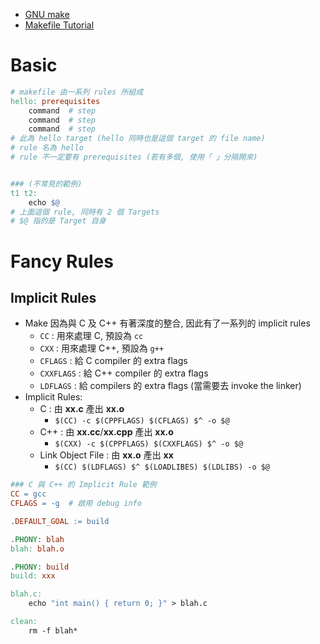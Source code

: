 - [GNU make](https://www.gnu.org/software/make/manual/html_node/index.html)
- [Makefile Tutorial](https://makefiletutorial.com/)

# Basic

```makefile
# makefile 由一系列 rules 所組成
hello: prerequisites
	command  # step
	command  # step
	command  # step
# 此為 hello target (hello 同時也是這個 target 的 file name)
# rule 名為 hello
# rule 不一定要有 prerequisites (若有多個, 使用「 」分隔開來)


### (不常見的範例)
t1 t2:
    echo $@
# 上面這個 rule, 同時有 2 個 Targets
# $@ 指的是 Target 自身
```

# Fancy Rules

## Implicit Rules

- Make 因為與 C 及 C++ 有著深度的整合, 因此有了一系列的 implicit rules
  - `CC` : 用來處理 C, 預設為 `cc`
  - `CXX` : 用來處理 C++, 預設為 `g++`
  - `CFLAGS` : 給 C compiler 的 extra flags
  - `CXXFLAGS` : 給 C++ compiler 的 extra flags
  - `LDFLAGS` : 給 compilers 的 extra flags (當需要去 invoke the linker)
- Implicit Rules:
  - C : 由 **xx.c** 產出 **xx.o**
    - `$(CC) -c $(CPPFLAGS) $(CFLAGS) $^ -o $@`
  - C++ : 由 **xx.cc**/**xx.cpp** 產出 **xx.o**
    - `$(CXX) -c $(CPPFLAGS) $(CXXFLAGS) $^ -o $@`
  - Link Object File : 由 **xx.o** 產出 **xx**
    - `$(CC) $(LDFLAGS) $^ $(LOADLIBES) $(LDLIBS) -o $@`

```makefile
### C 與 C++ 的 Implicit Rule 範例
CC = gcc
CFLAGS = -g  # 啟用 debug info

.DEFAULT_GOAL := build

.PHONY: blah
blah: blah.o

.PHONY: build
build: xxx

blah.c:
	echo "int main() { return 0; }" > blah.c

clean:
	rm -f blah*
```
